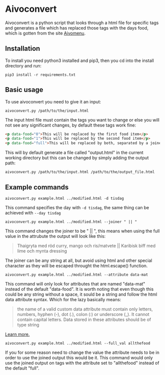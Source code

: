 # Aivoconvert

Aivoconvert is a python script that looks through a html file for specific tags and generates a file which has replaced those tags with the days food, which is gotten from the site [Aivomenu](http://www.aivomenu.se).


## Installation
To install you need python3 installed and pip3, then you cd into the install directory and run:

`pip3 install -r requirements.txt`


## Basic usage
To use aivoconvert you need to give it an input:

`aivoconvert.py /path/to/the/input.html`

The input html file must contain the tags you want to change or else you will not see any significant changes,
by default these tags work fine:
```html
<p data-food="0">This will be replaced by the first food item</p>
<p data-food="1">This will be replaced by the second food item</p>
<p data-food="full">This will be replaced by both, separated by a joiner</p>
```

This will by default generate a file called "output.html" in the current working directory but this can be changed by simply adding the output path:

`aivoconvert.py /path/to/the/input.html /path/to/the/output_file.html`

## Example commands

`aivoconvert.py example.html ../modified.html -d tisdag`

This command specifies the day with `-d tisdag`, the same thing can be achieved with `--day tisdag`

`aivoconvert.py example.html ../modified.html --joiner " || "`

This command changes the joiner to be " || ", this means when using the full value in the attrubute the output will look like this:
> Thaigryta med röd curry, mango och ris/matvete || Karibisk biff med lime och mynta dressing

The joiner can be any string at all, but avoid using html and other special character as they will be escaped throught the html.escape() function.

`aivoconvert.py example.html ../modified.html --attribute data-mat`

This command will only look for attributes that are named "data-mat" instead of the default "data-food". It is worth noting that even though this could be any string without a space, it sould be a string and follow the html data attribute syntax. Which for the lazy basically means:

> the name of a valid custom data attribute must contain only letters, numbers, hyphen (-), dot (.), colon (:) or underscore (_). It cannot contain capital letters.
> Data stored in these attributes should be of type string

[Learn more.](https://www.sitepoint.com/how-why-use-html5-custom-data-attributes/)

`aivoconvert.py example.html ../modified.html --full_val allthefood`

If you for some reason need to change the value the attribute needs to be in order to use the joined output this would be it. This command would only use the joined output on tags with the attribute set to "allthefood" instead of the default "full". 
